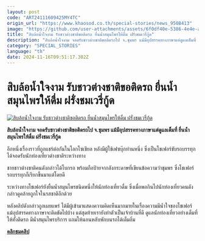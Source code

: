```yaml
---
layout: post
code: "ART24111609425MY4TC"
origin_url: "https://www.khaosod.co.th/special-stories/news_9508413"
image: "https://github.com/user-attachments/assets/6f0df40e-5386-4e4e-af0c-2c5e958712de"
title: "สิบล้อน้ำใจงาม รับชาวต่างชาติขอติดรถ ยื่นน้ำสมุนไพรให้ดื่ม ฝรั่งชมเวรี่กู้ด"
description: "สิบล้อน้ำใจงาม จอดรับชาวต่างชาติขอติดรถไป จ.ชุมพร แม้มีอุปสรรคทางภาษาแต่ดูแลเต็มที่ ยื่นน้ำสมุนไพรให้ดื่ม ฝรั่งชมเวรี่กู้ด"
category: "SPECIAL_STORIES"
language: "th"
date: 2024-11-16T09:51:17.302Z
---
```


# สิบล้อน้ำใจงาม รับชาวต่างชาติขอติดรถ ยื่นน้ำสมุนไพรให้ดื่ม ฝรั่งชมเวรี่กู้ด

[![สิบล้อน้ำใจงาม รับชาวต่างชาติขอติดรถ ยื่นน้ำสมุนไพรให้ดื่ม ฝรั่งชมเวรี่กู้ด](https://www.khaosod.co.th/wpapp/uploads/2024/11/chumphon.jpg "สิบล้อน้ำใจงาม รับชาวต่างชาติขอติดรถ ยื่นน้ำสมุนไพรให้ดื่ม ฝรั่งชมเวรี่กู้ด")](https://www.khaosod.co.th/wpapp/uploads/2024/11/chumphon.jpg)

**สิบล้อน้ำใจงาม จอดรับชาวต่างชาติขอติดรถไป จ.ชุมพร แม้มีอุปสรรคทางภาษาแต่ดูแลเต็มที่ ยื่นน้ำสมุนไพรให้ดื่ม ฝรั่งชมเวรี่กู้ด**

อีกหนึ่งเรื่องราวที่ถูกแชร์ต่อกันในโลกโซเชียล หลังมีผู้ใช้เฟซบุ๊กท่านหนึ่ง ซึ่งเป็นโชเฟอร์ขับรถบรรทุก ได้จอดรับนักท่องเที่ยวต่างชาติระหว่างทาง

ชายชาวต่างชาติคนดังกล่าวได้โบกรถ พร้อมถือป้ายจากลังกระดาษที่เขียนข้อความว่าชุมพร ซึ่งโชเฟอร์รถบรรทุกก็เรียกขึ้นมาแต่โดยดี

ระหว่างทางโชเฟอร์ยังยื่นน้ำสมุนไพรชนิดหนึ่งให้นักท่องเที่ยวดื่ม ซึ่งเมื่อพอกินไปนักท่องเที่ยวคนดังกล่าวดูคล้ายถูกใจในรสชาติอีกด้วย

หลังคลิปดังกล่าวถูกเผยแพร่ ได้มีผู้เข้ามาแสดงความคิดเห็นมากมายในเรื่องความมีน้ำใจของโชเฟอร์ แม้อุปสรรคทางภาษาจะติดขัดไปบ้าง แต่สุดท้ายเรายังทำตัวเป็นเจ้าบ้านที่ดี ดูแลนักท่องเที่ยวอย่างเต็มที่ ให้ทั้งติดรถ มีน้ำสมุนไพรบริการ แถมให้นอนหลับพักบนรถได้เต็มอิ่ม

**[คลิกชมคลิป](https://www.facebook.com/reel/1738959066867925)**